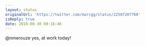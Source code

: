 ```yaml
---
layout: status
originalUrl: 'https://twitter.com/marcgg/status/22507207768'
isReply: true
date: 2010-08-30 08:16:46
---
```


@nmerouze yes, at work today!
